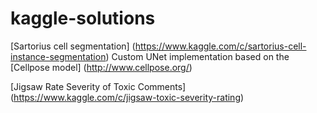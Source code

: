 # kaggle-solutions

[Sartorius cell segmentation] (https://www.kaggle.com/c/sartorius-cell-instance-segmentation)
Custom UNet implementation based on the [Cellpose model] (http://www.cellpose.org/)  

[Jigsaw Rate Severity of Toxic Comments] (https://www.kaggle.com/c/jigsaw-toxic-severity-rating)

